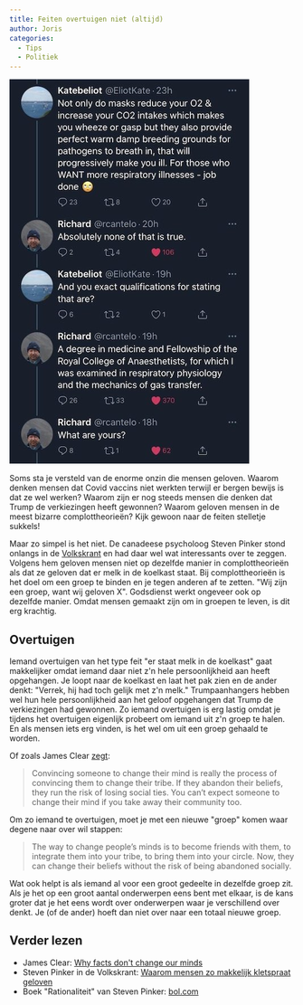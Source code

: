 ```yaml
---
title: Feiten overtuigen niet (altijd)
author: Joris
categories:
  - Tips
  - Politiek
---
```


![Twitter discussie over mondkapjes](../assets/posts/twitter-discussion.jpg)

Soms sta je versteld van de enorme onzin die mensen geloven. Waarom denken mensen dat Covid vaccins niet werkten terwijl er bergen bewijs is dat ze wel werken? Waarom zijn er nog steeds mensen die denken dat Trump de verkiezingen heeft gewonnen? Waarom geloven mensen in de meest bizarre complottheorieën? Kijk gewoon naar de feiten stelletje sukkels!

Maar zo simpel is het niet. De canadeese psycholoog Steven Pinker stond onlangs in de [Volkskrant](https://www.volkskrant.nl/cultuur-media/waarom-mensen-zo-makkelijk-kletspraat-geloven-psycholoog-steven-pinker-heeft-een-idee-en-een-oplossing~b855a4f5/) en had daar wel wat interessants over te zeggen. Volgens hem geloven mensen niet op dezelfde manier in complottheorieën als dat ze geloven dat er melk in de koelkast staat. Bij complottheorieën is het doel om een groep te binden en je tegen anderen af te zetten. "Wij zijn een groep, want wij geloven X". Godsdienst werkt ongeveer ook op dezelfde manier. Omdat mensen gemaakt zijn om in groepen te leven, is dit erg krachtig.

## Overtuigen

Iemand overtuigen van het type feit "er staat melk in de koelkast" gaat makkelijker omdat iemand daar niet z'n hele persoonlijkheid aan heeft opgehangen. Je loopt naar de koelkast en laat het pak zien en de ander denkt: "Verrek, hij had toch gelijk met z'n melk." Trumpaanhangers hebben wel hun hele persoonlijkheid aan het geloof opgehangen dat Trump de verkiezingen had gewonnen. Zo iemand overtuigen is erg lastig omdat je tijdens het overtuigen eigenlijk probeert om iemand uit z'n groep te halen. En als mensen iets erg vinden, is het wel om uit een groep gehaald te worden.

Of zoals James Clear [zegt](https://jamesclear.com/why-facts-dont-change-minds):

> Convincing someone to change their mind is really the process of convincing them to change their tribe. If they abandon their beliefs, they run the risk of losing social ties. You can’t expect someone to change their mind if you take away their community too.

Om zo iemand te overtuigen, moet je met een nieuwe "groep" komen waar degene naar over wil stappen:

>The way to change people’s minds is to become friends with them, to integrate them into your tribe, to bring them into your circle. Now, they can change their beliefs without the risk of being abandoned socially.

Wat ook helpt is als iemand al voor een groot gedeelte in dezelfde groep zit. Als je het op een groot aantal onderwerpen eens bent met elkaar, is de kans groter dat je het eens wordt over onderwerpen waar je verschillend over denkt. Je (of de ander) hoeft dan niet over naar een totaal nieuwe groep.

## Verder lezen

- James Clear: [Why facts don't change our minds](https://jamesclear.com/why-facts-dont-change-minds)
- Steven Pinker in de Volkskrant: [Waarom mensen zo makkelijk kletspraat geloven](https://www.volkskrant.nl/cultuur-media/waarom-mensen-zo-makkelijk-kletspraat-geloven-psycholoog-steven-pinker-heeft-een-idee-en-een-oplossing~b855a4f5/)
- Boek "Rationaliteit" van Steven Pinker: [bol.com](https://partner.bol.com/click/click?p=2&t=url&s=1122314&f=TXL&url=https%3A%2F%2Fwww.bol.com%2Fnl%2Fnl%2Ff%2Frationaliteit%2F9300000031570252%2F&name=Rationaliteit%2C%20Steven%20Pinker)
